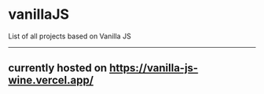 # vanillaJS
List of all projects based on Vanilla JS 

---

## currently hosted on https://vanilla-js-wine.vercel.app/
